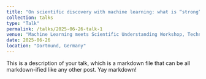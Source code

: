 ```yaml
---
title: "On scientific discovery with machine learning: what is “strong” novelty?"
collection: talks
type: "Talk"
permalink: /talks/2025-06-26-talk-1
venue: "Machine Learning meets Scientific Understanding Workshop, Technische Universität Dortmund"
date: 2025-06-26
location: "Dortmund, Germany"
---
```


This is a description of your talk, which is a markdown file that can be all markdown-ified like any other post. Yay markdown!
